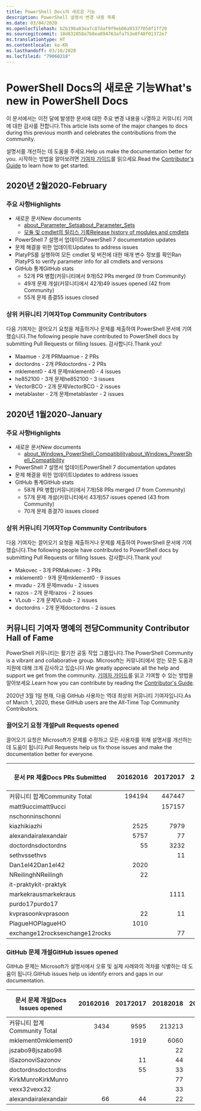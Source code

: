 ```yaml
---
title: PowerShell Docs의 새로운 기능
description: PowerShell 설명서 변경 내용 목록
ms.date: 03/04/2020
ms.openlocfilehash: b2b196a83eafc87daf9f9eb06a93377058f1ff20
ms.sourcegitcommit: 18d832858a7b8ea094763afa753e0f48f01372e7
ms.translationtype: HT
ms.contentlocale: ko-KR
ms.lasthandoff: 03/10/2020
ms.locfileid: "79060218"
---
```

# <a name="whats-new-in-powershell-docs"></a><span data-ttu-id="d6821-103">PowerShell Docs의 새로운 기능</span><span class="sxs-lookup"><span data-stu-id="d6821-103">What's new in PowerShell Docs</span></span>

<span data-ttu-id="d6821-104">이 문서에서는 이전 달에 발생한 문서에 대한 주요 변경 내용을 나열하고 커뮤니티 기여에 대한 감사를 전합니다.</span><span class="sxs-lookup"><span data-stu-id="d6821-104">This article lists some of the major changes to docs during this previous month and celebrates the contributions from the community.</span></span>

<span data-ttu-id="d6821-105">설명서를 개선하는 데 도움을 주세요.</span><span class="sxs-lookup"><span data-stu-id="d6821-105">Help us make the documentation better for you.</span></span> <span data-ttu-id="d6821-106">시작하는 방법을 알아보려면 [기여자 가이드][contrib]를 읽으세요.</span><span class="sxs-lookup"><span data-stu-id="d6821-106">Read the [Contributor's Guide][contrib] to learn how to get started.</span></span>

## <a name="2020-february"></a><span data-ttu-id="d6821-107">2020년 2월</span><span class="sxs-lookup"><span data-stu-id="d6821-107">2020-February</span></span>

### <a name="highlights"></a><span data-ttu-id="d6821-108">주요 사항</span><span class="sxs-lookup"><span data-stu-id="d6821-108">Highlights</span></span>

- <span data-ttu-id="d6821-109">새로운 문서</span><span class="sxs-lookup"><span data-stu-id="d6821-109">New documents</span></span>
  - [<span data-ttu-id="d6821-110">about_Parameter_Sets</span><span class="sxs-lookup"><span data-stu-id="d6821-110">about_Parameter_Sets</span></span>](/powershell/module/microsoft.powershell.core/about/about_parameter_sets)
  - [<span data-ttu-id="d6821-111">모듈 및 cmdlet의 릴리스 기록</span><span class="sxs-lookup"><span data-stu-id="d6821-111">Release history of modules and cmdlets</span></span>](/powershell/scripting/whats-new/cmdlet-versions)
- <span data-ttu-id="d6821-112">PowerShell 7 설명서 업데이트</span><span class="sxs-lookup"><span data-stu-id="d6821-112">PowerShell 7 documentation updates</span></span>
- <span data-ttu-id="d6821-113">문제 해결을 위한 업데이트</span><span class="sxs-lookup"><span data-stu-id="d6821-113">Updates to address issues</span></span>
- <span data-ttu-id="d6821-114">PlatyPS를 실행하여 모든 cmdlet 및 버전에 대한 매개 변수 정보를 확인</span><span class="sxs-lookup"><span data-stu-id="d6821-114">Ran PlatyPS to verify parameter info for all cmdlets and versions</span></span>
- <span data-ttu-id="d6821-115">GitHub 통계</span><span class="sxs-lookup"><span data-stu-id="d6821-115">GitHub stats</span></span>
  - <span data-ttu-id="d6821-116">52개 PR 병합(커뮤니티에서 9개)</span><span class="sxs-lookup"><span data-stu-id="d6821-116">52 PRs merged (9 from Community)</span></span>
  - <span data-ttu-id="d6821-117">49개 문제 개설(커뮤니티에서 42개)</span><span class="sxs-lookup"><span data-stu-id="d6821-117">49 issues opened (42 from Community)</span></span>
  - <span data-ttu-id="d6821-118">55개 문제 종결</span><span class="sxs-lookup"><span data-stu-id="d6821-118">55 issues closed</span></span>

### <a name="top-community-contributors"></a><span data-ttu-id="d6821-119">상위 커뮤니티 기여자</span><span class="sxs-lookup"><span data-stu-id="d6821-119">Top Community Contributors</span></span>

<span data-ttu-id="d6821-120">다음 기여자는 끌어오기 요청을 제출하거나 문제를 제출하여 PowerShell 문서에 기여했습니다.</span><span class="sxs-lookup"><span data-stu-id="d6821-120">The following people have contributed to PowerShell docs by submitting Pull Requests or filling Issues.</span></span> <span data-ttu-id="d6821-121">감사합니다.</span><span class="sxs-lookup"><span data-stu-id="d6821-121">Thank you!</span></span>

- <span data-ttu-id="d6821-122">Maamue - 2개 PR</span><span class="sxs-lookup"><span data-stu-id="d6821-122">Maamue - 2 PRs</span></span>
- <span data-ttu-id="d6821-123">doctordns - 2개 PR</span><span class="sxs-lookup"><span data-stu-id="d6821-123">doctordns - 2 PRs</span></span>
- <span data-ttu-id="d6821-124">mklement0 - 4개 문제</span><span class="sxs-lookup"><span data-stu-id="d6821-124">mklement0 - 4 issues</span></span>
- <span data-ttu-id="d6821-125">he852100 - 3개 문제</span><span class="sxs-lookup"><span data-stu-id="d6821-125">he852100 - 3 issues</span></span>
- <span data-ttu-id="d6821-126">VectorBCO - 2개 문제</span><span class="sxs-lookup"><span data-stu-id="d6821-126">VectorBCO - 2 issues</span></span>
- <span data-ttu-id="d6821-127">metablaster - 2개 문제</span><span class="sxs-lookup"><span data-stu-id="d6821-127">metablaster - 2 issues</span></span>

## <a name="2020-january"></a><span data-ttu-id="d6821-128">2020년 1월</span><span class="sxs-lookup"><span data-stu-id="d6821-128">2020-January</span></span>

### <a name="highlights"></a><span data-ttu-id="d6821-129">주요 사항</span><span class="sxs-lookup"><span data-stu-id="d6821-129">Highlights</span></span>

- <span data-ttu-id="d6821-130">새로운 문서</span><span class="sxs-lookup"><span data-stu-id="d6821-130">New documents</span></span>
  - [<span data-ttu-id="d6821-131">about_Windows_PowerShell_Compatibility</span><span class="sxs-lookup"><span data-stu-id="d6821-131">about_Windows_PowerShell_Compatibility</span></span>](/powershell/module/microsoft.powershell.core/about/about_Windows_PowerShell_Compatibility)
- <span data-ttu-id="d6821-132">PowerShell 7 설명서 업데이트</span><span class="sxs-lookup"><span data-stu-id="d6821-132">PowerShell 7 documentation updates</span></span>
- <span data-ttu-id="d6821-133">문제 해결을 위한 업데이트</span><span class="sxs-lookup"><span data-stu-id="d6821-133">Updates to address issues</span></span>
- <span data-ttu-id="d6821-134">GitHub 통계</span><span class="sxs-lookup"><span data-stu-id="d6821-134">GitHub stats</span></span>
  - <span data-ttu-id="d6821-135">58개 PR 병합(커뮤니티에서 7개)</span><span class="sxs-lookup"><span data-stu-id="d6821-135">58 PRs merged (7 from Community)</span></span>
  - <span data-ttu-id="d6821-136">57개 문제 개설(커뮤니티에서 43개)</span><span class="sxs-lookup"><span data-stu-id="d6821-136">57 issues opened (43 from Community)</span></span>
  - <span data-ttu-id="d6821-137">70개 문제 종결</span><span class="sxs-lookup"><span data-stu-id="d6821-137">70 issues closed</span></span>

### <a name="top-community-contributors"></a><span data-ttu-id="d6821-138">상위 커뮤니티 기여자</span><span class="sxs-lookup"><span data-stu-id="d6821-138">Top Community Contributors</span></span>

<span data-ttu-id="d6821-139">다음 기여자는 끌어오기 요청을 제출하거나 문제를 제출하여 PowerShell 문서에 기여했습니다.</span><span class="sxs-lookup"><span data-stu-id="d6821-139">The following people have contributed to PowerShell docs by submitting Pull Requests or filling Issues.</span></span> <span data-ttu-id="d6821-140">감사합니다.</span><span class="sxs-lookup"><span data-stu-id="d6821-140">Thank you!</span></span>

- <span data-ttu-id="d6821-141">Makovec - 3개 PR</span><span class="sxs-lookup"><span data-stu-id="d6821-141">Makovec - 3 PRs</span></span>
- <span data-ttu-id="d6821-142">mklement0 - 9개 문제</span><span class="sxs-lookup"><span data-stu-id="d6821-142">mklement0 - 9 issues</span></span>
- <span data-ttu-id="d6821-143">mvadu - 2개 문제</span><span class="sxs-lookup"><span data-stu-id="d6821-143">mvadu - 2 issues</span></span>
- <span data-ttu-id="d6821-144">razos - 2개 문제</span><span class="sxs-lookup"><span data-stu-id="d6821-144">razos - 2 issues</span></span>
- <span data-ttu-id="d6821-145">VLoub - 2개 문제</span><span class="sxs-lookup"><span data-stu-id="d6821-145">VLoub - 2 issues</span></span>
- <span data-ttu-id="d6821-146">doctordns - 2개 문제</span><span class="sxs-lookup"><span data-stu-id="d6821-146">doctordns - 2 issues</span></span>

## <a name="community-contributor-hall-of-fame"></a><span data-ttu-id="d6821-147">커뮤니티 기여자 명예의 전당</span><span class="sxs-lookup"><span data-stu-id="d6821-147">Community Contributor Hall of Fame</span></span>

<span data-ttu-id="d6821-148">PowerShell 커뮤니티는 활기찬 공동 작업 그룹입니다.</span><span class="sxs-lookup"><span data-stu-id="d6821-148">The PowerShell Community is a vibrant and collaborative group.</span></span> <span data-ttu-id="d6821-149">Microsoft는 커뮤니티에서 얻는 모든 도움과 지원에 대해 크게 감사하고 있습니다.</span><span class="sxs-lookup"><span data-stu-id="d6821-149">We greatly appreciate all the help and support we get from the community.</span></span> <span data-ttu-id="d6821-150">[기여자 가이드][contrib]를 읽고 기여할 수 있는 방법을 알아보세요.</span><span class="sxs-lookup"><span data-stu-id="d6821-150">Learn how you can contribute by reading the [Contributor's Guide][contrib].</span></span>

<span data-ttu-id="d6821-151">2020년 3월 1일 현재, 다음 GitHub 사용자는 역대 최상위 커뮤니티 기여자입니다.</span><span class="sxs-lookup"><span data-stu-id="d6821-151">As of March 1, 2020, these GitHub users are the All-Time Top Community Contributors.</span></span>

### <a name="pull-requests-opened"></a><span data-ttu-id="d6821-152">끌어오기 요청 개설</span><span class="sxs-lookup"><span data-stu-id="d6821-152">Pull Requests opened</span></span>

<span data-ttu-id="d6821-153">끌어오기 요청은 Microsoft가 문제를 수정하고 모든 사용자를 위해 설명서를 개선하는 데 도움이 됩니다.</span><span class="sxs-lookup"><span data-stu-id="d6821-153">Pull Requests help us fix those issues and make the documentation better for everyone.</span></span>

| <span data-ttu-id="d6821-154">문서 PR 제출</span><span class="sxs-lookup"><span data-stu-id="d6821-154">Docs PRs Submitted</span></span> | <span data-ttu-id="d6821-155">2016</span><span class="sxs-lookup"><span data-stu-id="d6821-155">2016</span></span> | <span data-ttu-id="d6821-156">2017</span><span class="sxs-lookup"><span data-stu-id="d6821-156">2017</span></span> | <span data-ttu-id="d6821-157">2018</span><span class="sxs-lookup"><span data-stu-id="d6821-157">2018</span></span> | <span data-ttu-id="d6821-158">2019</span><span class="sxs-lookup"><span data-stu-id="d6821-158">2019</span></span> | <span data-ttu-id="d6821-159">2020</span><span class="sxs-lookup"><span data-stu-id="d6821-159">2020</span></span> | <span data-ttu-id="d6821-160">총합계</span><span class="sxs-lookup"><span data-stu-id="d6821-160">Grand Total</span></span> |
| ------------------ | ---: | ---: | ---: | ---: | ---: | ----------: |
| <span data-ttu-id="d6821-161">커뮤니티 합계</span><span class="sxs-lookup"><span data-stu-id="d6821-161">Community Total</span></span>    |  <span data-ttu-id="d6821-162">194</span><span class="sxs-lookup"><span data-stu-id="d6821-162">194</span></span> |  <span data-ttu-id="d6821-163">447</span><span class="sxs-lookup"><span data-stu-id="d6821-163">447</span></span> |  <span data-ttu-id="d6821-164">467</span><span class="sxs-lookup"><span data-stu-id="d6821-164">467</span></span> |  <span data-ttu-id="d6821-165">320</span><span class="sxs-lookup"><span data-stu-id="d6821-165">320</span></span> |   <span data-ttu-id="d6821-166">16</span><span class="sxs-lookup"><span data-stu-id="d6821-166">16</span></span> |        <span data-ttu-id="d6821-167">1447</span><span class="sxs-lookup"><span data-stu-id="d6821-167">1447</span></span> |
| <span data-ttu-id="d6821-168">matt9ucci</span><span class="sxs-lookup"><span data-stu-id="d6821-168">matt9ucci</span></span>          |      |  <span data-ttu-id="d6821-169">157</span><span class="sxs-lookup"><span data-stu-id="d6821-169">157</span></span> |   <span data-ttu-id="d6821-170">80</span><span class="sxs-lookup"><span data-stu-id="d6821-170">80</span></span> |   <span data-ttu-id="d6821-171">30</span><span class="sxs-lookup"><span data-stu-id="d6821-171">30</span></span> |      |         <span data-ttu-id="d6821-172">267</span><span class="sxs-lookup"><span data-stu-id="d6821-172">267</span></span> |
| <span data-ttu-id="d6821-173">nschonni</span><span class="sxs-lookup"><span data-stu-id="d6821-173">nschonni</span></span>           |      |      |   <span data-ttu-id="d6821-174">14</span><span class="sxs-lookup"><span data-stu-id="d6821-174">14</span></span> |  <span data-ttu-id="d6821-175">138</span><span class="sxs-lookup"><span data-stu-id="d6821-175">138</span></span> |      |         <span data-ttu-id="d6821-176">152</span><span class="sxs-lookup"><span data-stu-id="d6821-176">152</span></span> |
| <span data-ttu-id="d6821-177">kiazhi</span><span class="sxs-lookup"><span data-stu-id="d6821-177">kiazhi</span></span>             |   <span data-ttu-id="d6821-178">25</span><span class="sxs-lookup"><span data-stu-id="d6821-178">25</span></span> |   <span data-ttu-id="d6821-179">79</span><span class="sxs-lookup"><span data-stu-id="d6821-179">79</span></span> |   <span data-ttu-id="d6821-180">12</span><span class="sxs-lookup"><span data-stu-id="d6821-180">12</span></span> |      |      |         <span data-ttu-id="d6821-181">116</span><span class="sxs-lookup"><span data-stu-id="d6821-181">116</span></span> |
| <span data-ttu-id="d6821-182">alexandair</span><span class="sxs-lookup"><span data-stu-id="d6821-182">alexandair</span></span>         |   <span data-ttu-id="d6821-183">57</span><span class="sxs-lookup"><span data-stu-id="d6821-183">57</span></span> |    <span data-ttu-id="d6821-184">7</span><span class="sxs-lookup"><span data-stu-id="d6821-184">7</span></span> |   <span data-ttu-id="d6821-185">26</span><span class="sxs-lookup"><span data-stu-id="d6821-185">26</span></span> |    <span data-ttu-id="d6821-186">2</span><span class="sxs-lookup"><span data-stu-id="d6821-186">2</span></span> |      |          <span data-ttu-id="d6821-187">92</span><span class="sxs-lookup"><span data-stu-id="d6821-187">92</span></span> |
| <span data-ttu-id="d6821-188">doctordns</span><span class="sxs-lookup"><span data-stu-id="d6821-188">doctordns</span></span>          |    <span data-ttu-id="d6821-189">5</span><span class="sxs-lookup"><span data-stu-id="d6821-189">5</span></span> |   <span data-ttu-id="d6821-190">32</span><span class="sxs-lookup"><span data-stu-id="d6821-190">32</span></span> |   <span data-ttu-id="d6821-191">20</span><span class="sxs-lookup"><span data-stu-id="d6821-191">20</span></span> |    <span data-ttu-id="d6821-192">7</span><span class="sxs-lookup"><span data-stu-id="d6821-192">7</span></span> |    <span data-ttu-id="d6821-193">2</span><span class="sxs-lookup"><span data-stu-id="d6821-193">2</span></span> |          <span data-ttu-id="d6821-194">66</span><span class="sxs-lookup"><span data-stu-id="d6821-194">66</span></span> |
| <span data-ttu-id="d6821-195">sethvs</span><span class="sxs-lookup"><span data-stu-id="d6821-195">sethvs</span></span>             |      |    <span data-ttu-id="d6821-196">1</span><span class="sxs-lookup"><span data-stu-id="d6821-196">1</span></span> |   <span data-ttu-id="d6821-197">44</span><span class="sxs-lookup"><span data-stu-id="d6821-197">44</span></span> |      |      |          <span data-ttu-id="d6821-198">45</span><span class="sxs-lookup"><span data-stu-id="d6821-198">45</span></span> |
| <span data-ttu-id="d6821-199">Dan1el42</span><span class="sxs-lookup"><span data-stu-id="d6821-199">Dan1el42</span></span>           |   <span data-ttu-id="d6821-200">20</span><span class="sxs-lookup"><span data-stu-id="d6821-200">20</span></span> |      |      |      |      |          <span data-ttu-id="d6821-201">20</span><span class="sxs-lookup"><span data-stu-id="d6821-201">20</span></span> |
| <span data-ttu-id="d6821-202">NReilingh</span><span class="sxs-lookup"><span data-stu-id="d6821-202">NReilingh</span></span>          |    <span data-ttu-id="d6821-203">2</span><span class="sxs-lookup"><span data-stu-id="d6821-203">2</span></span> |      |   <span data-ttu-id="d6821-204">13</span><span class="sxs-lookup"><span data-stu-id="d6821-204">13</span></span> |    <span data-ttu-id="d6821-205">3</span><span class="sxs-lookup"><span data-stu-id="d6821-205">3</span></span> |      |          <span data-ttu-id="d6821-206">18</span><span class="sxs-lookup"><span data-stu-id="d6821-206">18</span></span> |
| <span data-ttu-id="d6821-207">it-praktyk</span><span class="sxs-lookup"><span data-stu-id="d6821-207">it-praktyk</span></span>         |      |      |   <span data-ttu-id="d6821-208">16</span><span class="sxs-lookup"><span data-stu-id="d6821-208">16</span></span> |    <span data-ttu-id="d6821-209">1</span><span class="sxs-lookup"><span data-stu-id="d6821-209">1</span></span> |      |          <span data-ttu-id="d6821-210">17</span><span class="sxs-lookup"><span data-stu-id="d6821-210">17</span></span> |
| <span data-ttu-id="d6821-211">markekraus</span><span class="sxs-lookup"><span data-stu-id="d6821-211">markekraus</span></span>         |      |   <span data-ttu-id="d6821-212">11</span><span class="sxs-lookup"><span data-stu-id="d6821-212">11</span></span> |    <span data-ttu-id="d6821-213">5</span><span class="sxs-lookup"><span data-stu-id="d6821-213">5</span></span> |      |      |          <span data-ttu-id="d6821-214">16</span><span class="sxs-lookup"><span data-stu-id="d6821-214">16</span></span> |
| <span data-ttu-id="d6821-215">purdo17</span><span class="sxs-lookup"><span data-stu-id="d6821-215">purdo17</span></span>            |      |      |   <span data-ttu-id="d6821-216">13</span><span class="sxs-lookup"><span data-stu-id="d6821-216">13</span></span> |      |      |          <span data-ttu-id="d6821-217">13</span><span class="sxs-lookup"><span data-stu-id="d6821-217">13</span></span> |
| <span data-ttu-id="d6821-218">kvprasoon</span><span class="sxs-lookup"><span data-stu-id="d6821-218">kvprasoon</span></span>          |    <span data-ttu-id="d6821-219">2</span><span class="sxs-lookup"><span data-stu-id="d6821-219">2</span></span> |    <span data-ttu-id="d6821-220">1</span><span class="sxs-lookup"><span data-stu-id="d6821-220">1</span></span> |    <span data-ttu-id="d6821-221">7</span><span class="sxs-lookup"><span data-stu-id="d6821-221">7</span></span> |    <span data-ttu-id="d6821-222">2</span><span class="sxs-lookup"><span data-stu-id="d6821-222">2</span></span> |      |          <span data-ttu-id="d6821-223">12</span><span class="sxs-lookup"><span data-stu-id="d6821-223">12</span></span> |
| <span data-ttu-id="d6821-224">PlagueHO</span><span class="sxs-lookup"><span data-stu-id="d6821-224">PlagueHO</span></span>           |   <span data-ttu-id="d6821-225">10</span><span class="sxs-lookup"><span data-stu-id="d6821-225">10</span></span> |      |      |    <span data-ttu-id="d6821-226">1</span><span class="sxs-lookup"><span data-stu-id="d6821-226">1</span></span> |      |          <span data-ttu-id="d6821-227">11</span><span class="sxs-lookup"><span data-stu-id="d6821-227">11</span></span> |
| <span data-ttu-id="d6821-228">exchange12rocks</span><span class="sxs-lookup"><span data-stu-id="d6821-228">exchange12rocks</span></span>    |      |    <span data-ttu-id="d6821-229">7</span><span class="sxs-lookup"><span data-stu-id="d6821-229">7</span></span> |    <span data-ttu-id="d6821-230">3</span><span class="sxs-lookup"><span data-stu-id="d6821-230">3</span></span> |      |      |          <span data-ttu-id="d6821-231">10</span><span class="sxs-lookup"><span data-stu-id="d6821-231">10</span></span> |

### <a name="github-issues-opened"></a><span data-ttu-id="d6821-232">GitHub 문제 개설</span><span class="sxs-lookup"><span data-stu-id="d6821-232">GitHub issues opened</span></span>

<span data-ttu-id="d6821-233">GitHub 문제는 Microsoft가 설명서에서 오류 및 실제 사례와의 격차를 식별하는 데 도움이 됩니다.</span><span class="sxs-lookup"><span data-stu-id="d6821-233">GitHub issues help us identify errors and gaps in our documentation.</span></span>

| <span data-ttu-id="d6821-234">문서 문제 개설</span><span class="sxs-lookup"><span data-stu-id="d6821-234">Docs Issues opened</span></span> | <span data-ttu-id="d6821-235">2016</span><span class="sxs-lookup"><span data-stu-id="d6821-235">2016</span></span> | <span data-ttu-id="d6821-236">2017</span><span class="sxs-lookup"><span data-stu-id="d6821-236">2017</span></span> | <span data-ttu-id="d6821-237">2018</span><span class="sxs-lookup"><span data-stu-id="d6821-237">2018</span></span> | <span data-ttu-id="d6821-238">2019</span><span class="sxs-lookup"><span data-stu-id="d6821-238">2019</span></span> | <span data-ttu-id="d6821-239">2020</span><span class="sxs-lookup"><span data-stu-id="d6821-239">2020</span></span> | <span data-ttu-id="d6821-240">총합계</span><span class="sxs-lookup"><span data-stu-id="d6821-240">Grand Total</span></span> |
| ------------------ | ---: | ---: | ---: | ---: | ---: | ----------: |
| <span data-ttu-id="d6821-241">커뮤니티 합계</span><span class="sxs-lookup"><span data-stu-id="d6821-241">Community Total</span></span>    |   <span data-ttu-id="d6821-242">34</span><span class="sxs-lookup"><span data-stu-id="d6821-242">34</span></span> |   <span data-ttu-id="d6821-243">95</span><span class="sxs-lookup"><span data-stu-id="d6821-243">95</span></span> |  <span data-ttu-id="d6821-244">213</span><span class="sxs-lookup"><span data-stu-id="d6821-244">213</span></span> |  <span data-ttu-id="d6821-245">575</span><span class="sxs-lookup"><span data-stu-id="d6821-245">575</span></span> |   <span data-ttu-id="d6821-246">86</span><span class="sxs-lookup"><span data-stu-id="d6821-246">86</span></span> |        <span data-ttu-id="d6821-247">1003</span><span class="sxs-lookup"><span data-stu-id="d6821-247">1003</span></span> |
| <span data-ttu-id="d6821-248">mklement0</span><span class="sxs-lookup"><span data-stu-id="d6821-248">mklement0</span></span>          |      |   <span data-ttu-id="d6821-249">19</span><span class="sxs-lookup"><span data-stu-id="d6821-249">19</span></span> |   <span data-ttu-id="d6821-250">60</span><span class="sxs-lookup"><span data-stu-id="d6821-250">60</span></span> |   <span data-ttu-id="d6821-251">56</span><span class="sxs-lookup"><span data-stu-id="d6821-251">56</span></span> |   <span data-ttu-id="d6821-252">13</span><span class="sxs-lookup"><span data-stu-id="d6821-252">13</span></span> |         <span data-ttu-id="d6821-253">148</span><span class="sxs-lookup"><span data-stu-id="d6821-253">148</span></span> |
| <span data-ttu-id="d6821-254">jszabo98</span><span class="sxs-lookup"><span data-stu-id="d6821-254">jszabo98</span></span>           |      |      |    <span data-ttu-id="d6821-255">2</span><span class="sxs-lookup"><span data-stu-id="d6821-255">2</span></span> |   <span data-ttu-id="d6821-256">15</span><span class="sxs-lookup"><span data-stu-id="d6821-256">15</span></span> |    <span data-ttu-id="d6821-257">2</span><span class="sxs-lookup"><span data-stu-id="d6821-257">2</span></span> |          <span data-ttu-id="d6821-258">19</span><span class="sxs-lookup"><span data-stu-id="d6821-258">19</span></span> |
| <span data-ttu-id="d6821-259">iSazonov</span><span class="sxs-lookup"><span data-stu-id="d6821-259">iSazonov</span></span>           |      |    <span data-ttu-id="d6821-260">1</span><span class="sxs-lookup"><span data-stu-id="d6821-260">1</span></span> |    <span data-ttu-id="d6821-261">4</span><span class="sxs-lookup"><span data-stu-id="d6821-261">4</span></span> |   <span data-ttu-id="d6821-262">10</span><span class="sxs-lookup"><span data-stu-id="d6821-262">10</span></span> |      |          <span data-ttu-id="d6821-263">15</span><span class="sxs-lookup"><span data-stu-id="d6821-263">15</span></span> |
| <span data-ttu-id="d6821-264">doctordns</span><span class="sxs-lookup"><span data-stu-id="d6821-264">doctordns</span></span>          |      |    <span data-ttu-id="d6821-265">5</span><span class="sxs-lookup"><span data-stu-id="d6821-265">5</span></span> |    <span data-ttu-id="d6821-266">3</span><span class="sxs-lookup"><span data-stu-id="d6821-266">3</span></span> |    <span data-ttu-id="d6821-267">5</span><span class="sxs-lookup"><span data-stu-id="d6821-267">5</span></span> |    <span data-ttu-id="d6821-268">2</span><span class="sxs-lookup"><span data-stu-id="d6821-268">2</span></span> |          <span data-ttu-id="d6821-269">15</span><span class="sxs-lookup"><span data-stu-id="d6821-269">15</span></span> |
| <span data-ttu-id="d6821-270">KirkMunro</span><span class="sxs-lookup"><span data-stu-id="d6821-270">KirkMunro</span></span>          |      |      |    <span data-ttu-id="d6821-271">7</span><span class="sxs-lookup"><span data-stu-id="d6821-271">7</span></span> |    <span data-ttu-id="d6821-272">7</span><span class="sxs-lookup"><span data-stu-id="d6821-272">7</span></span> |      |          <span data-ttu-id="d6821-273">14</span><span class="sxs-lookup"><span data-stu-id="d6821-273">14</span></span> |
| <span data-ttu-id="d6821-274">vexx32</span><span class="sxs-lookup"><span data-stu-id="d6821-274">vexx32</span></span>             |      |      |    <span data-ttu-id="d6821-275">3</span><span class="sxs-lookup"><span data-stu-id="d6821-275">3</span></span> |   <span data-ttu-id="d6821-276">11</span><span class="sxs-lookup"><span data-stu-id="d6821-276">11</span></span> |      |          <span data-ttu-id="d6821-277">14</span><span class="sxs-lookup"><span data-stu-id="d6821-277">14</span></span> |
| <span data-ttu-id="d6821-278">alexandair</span><span class="sxs-lookup"><span data-stu-id="d6821-278">alexandair</span></span>         |    <span data-ttu-id="d6821-279">6</span><span class="sxs-lookup"><span data-stu-id="d6821-279">6</span></span> |    <span data-ttu-id="d6821-280">4</span><span class="sxs-lookup"><span data-stu-id="d6821-280">4</span></span> |    <span data-ttu-id="d6821-281">2</span><span class="sxs-lookup"><span data-stu-id="d6821-281">2</span></span> |      |      |          <span data-ttu-id="d6821-282">12</span><span class="sxs-lookup"><span data-stu-id="d6821-282">12</span></span> |

<!-- Link references -->
[contrib]: contributing/overview.md